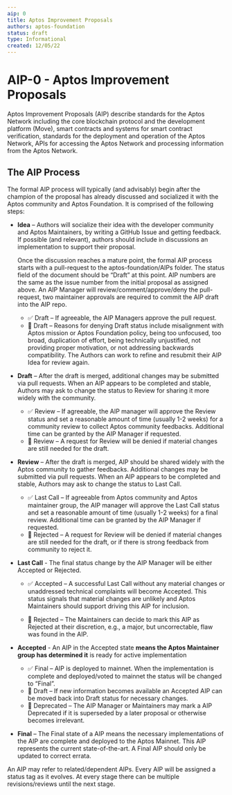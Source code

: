 ```yaml
---
aip: 0
title: Aptos Improvement Proposals
authors: aptos-foundation
status: draft
type: Informational
created: 12/05/22
---
```


# AIP-0 - Aptos Improvement Proposals
Aptos Improvement Proposals (AIP) describe standards for the Aptos Network including the core blockchain protocol and the development platform (Move), smart contracts and systems for smart contract verification, standards for the deployment and operation of the Aptos Network, APIs for accessing the Aptos Network and processing information from the Aptos Network.

## The AIP Process

The formal AIP process will typically (and advisably) begin after the champion of the proposal has already discussed and socialized it with the Aptos community and Aptos Foundation. It is comprised of the following steps:

  * **Idea** – Authors will socialize their idea with the developer community and Aptos Maintainers, by writing a GitHub Issue and getting feedback. If possible (and relevant), authors should include in discussions an implementation to support their proposal.

    Once the discussion reaches a mature point, the formal AIP process starts with a pull-request to the aptos-foundation/AIPs folder. The status field of the document should be “Draft” at this point. AIP numbers are the same as the issue number from the initial proposal as assigned above. An AIP Manager will review/comment/approve/deny the pull-request, two maintainer approvals are required to commit the AIP draft into the AIP repo.

    * ✅ Draft – If agreeable, the AIP Managers approve the pull request.
    * 🛑 Draft – Reasons for denying Draft status include misalignment with Aptos mission or Aptos Foundation policy, being too unfocused, too broad, duplication of effort, being technically unjustified, not providing proper motivation, or not addressing backwards compatibility. The Authors can work to refine and resubmit their AIP Idea for review again.

  * **Draft** – After the draft is merged, additional changes may be submitted via pull requests. When an AIP appears to be completed and stable, Authors may ask to change the status to Review for sharing it more widely with the community.

    * ✅  Review – If agreeable, the AIP manager will approve the Review status and set a reasonable amount of time (usually 1-2 weeks) for a community review to collect Aptos community feedbacks. Additional time can be granted by the AIP Manager if requested.
    * 🛑  Review – A request for Review will be denied if material changes are still needed for the draft.

  * **Review** – After the draft is merged, AIP should be shared widely with the Aptos community to gather feedbacks. Additional changes may be submitted via pull requests. When an AIP appears to be completed and stable, Authors may ask to change the status to Last Call.

    * ✅  Last Call – If agreeable from Aptos community and Aptos maintainer group, the AIP manager will approve the Last Call status and set a reasonable amount of time (usually 1-2 weeks) for a final review. Additional time can be granted by the AIP Manager if requested.
    * 🛑  Rejected – A request for Review will be denied if material changes are still needed for the draft, or if there is strong feedback from community to reject it.

  * **Last Call** - The final status change by the AIP Manager will be either Accepted or Rejected.

    * ✅ Accepted – A successful Last Call without any material changes or unaddressed technical complaints will become Accepted. This status signals that material changes are unlikely and Aptos Maintainers should support driving this AIP for inclusion.

    * 🛑 Rejected – The Maintainers can decide to mark this AIP as Rejected at their discretion, e.g., a major, but uncorrectable, flaw was found in the AIP.

  * **Accepted** - An AIP in the Accepted state **means the Aptos Maintainer group has determined it** is ready for active implementation

    * ✅  Final – AIP is deployed to mainnet. When the implementation is complete and deployed/voted to mainnet the status will be changed to “Final”.
    * 🛑  Draft – If new information becomes available an Accepted AIP can be moved back into Draft status for necessary changes.
    * 🛑  Deprecated – The AIP Manager or Maintainers may mark a AIP Deprecated if it is superseded by a later proposal or otherwise becomes irrelevant.

  * **Final** – The Final state of a AIP means the necessary implementations of the AIP are complete and deployed to the Aptos Mainnet. This AIP represents the current state-of-the-art. A Final AIP should only be updated to correct errata.

An AIP may refer to related/dependent AIPs. Every AIP will be assigned a status tag as it evolves. At every stage there can be multiple revisions/reviews until the next stage.
